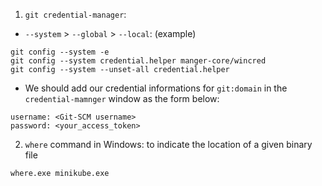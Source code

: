 1. `git credential-manager`:

- `--system` > `--global` > `--local`: (example)

```git
git config --system -e
git config --system credential.helper manger-core/wincred
git config --system --unset-all credential.helper
```

- We should add our credential informations for `git:domain` in the `credential-mamnger` window as the form below:

```credential
username: <Git-SCM username>
password: <your_access_token>
```

2. `where` command in Windows: to indicate the location of a given binary file

```pwsh
where.exe minikube.exe
```